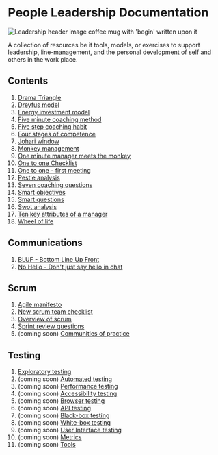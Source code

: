 # People Leadership Documentation

![Leadership header image coffee mug with 'begin' written upon it](/images/danielle-macinnes-unsplash.jpg)

A collection of resources be it tools, models, or exercises to support leadership, line-management, and the personal development of self and others in the work place.

## Contents

1. [Drama Triangle](/drama-triangle.md)
2. [Dreyfus model](/dreyfus-model.md)
3. [Energy investment model](/energy-investment-model.md)
4. [Five minute coaching method](/five-minute-coaching-method.md)
5. [Five step coaching habit](/five-step-coaching-habit.md)
6. [Four stages of competence](/four-stages-of-competence.md)
7. [Johari window](/johari-window.md)
8. [Monkey management](/monkey-management.md)
9. [One minute manager meets the monkey](/one-minute-manager-meets-the-monkey.md)
10. [One to one Checklist](one-to-one-checklist.md)
11. [One to one - first meeting](/one-to-one-first-meeting.md)
12. [Pestle analysis](/pestle-analysis.md)
13. [Seven coaching questions](/seven-coaching-questions.md)
14. [Smart objectives](/smart-objectives.md)
15. [Smart questions](/smart-questions.md)
16. [Swot analysis](/swot-analysis.md)
17. [Ten key attributes of a manager](/ten-key-attributes-of-a-manager.md)
18. [Wheel of life](/wheel-of-life.md)

## Communications

1. [BLUF - Bottom Line Up Front](/bluf.md)
2. [No Hello - Don't just say hello in chat](/nohello.md)

## Scrum

1. [Agile manifesto](agile-manifesto.md)
2. [New scrum team checklist](/new-scrum-team-checklist.md)
3. [Overview of scrum](/scrum-overview.md)
4. [Sprint review questions](/sprint-review-questions.md)
5. (coming soon) [Communities of practice](/communities-of-practice.md)

## Testing

1. [Exploratory testing](/testing/testing-exploratory.md)
2.  (coming soon) [Automated testing](/testing/testing-automation.md)
3.  (coming soon) [Performance testing](/testing/testing-performance.md)
4.  (coming soon) [Accessibility testing](/testing/testing-accessibility.md)
5.  (coming soon) [Browser testing](/testing/testing-browser.md)
6.  (coming soon) [API testing](/testing/testing-api.md)
7.  (coming soon) [Black-box testing](/testing/testing-black-box.md)
8.  (coming soon) [White-box testing](/testing/testing-white-box.md)
9.  (coming soon) [User Interface testing](/testing/testing-ui.md)
10. (coming soon) [Metrics](/testing/testing-metrics.md)
11. (coming soon) [Tools](/testing/testing-tools.md)

